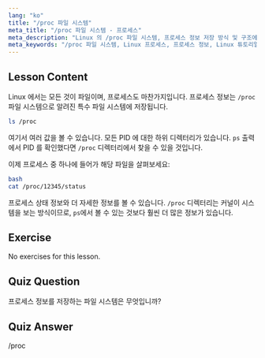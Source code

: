 ```yaml
---
lang: "ko"
title: "/proc 파일 시스템"
meta_title: "/proc 파일 시스템 - 프로세스"
meta_description: "Linux 의 /proc 파일 시스템, 프로세스 정보 저장 방식 및 구조에 대해 알아보세요. 이 필수 Linux 가이드를 통해 프로세스 세부 정보를 탐색하세요."
meta_keywords: "/proc 파일 시스템, Linux 프로세스, 프로세스 정보, Linux 튜토리얼, 초보자 Linux, Linux 가이드"
---
```


## Lesson Content

Linux 에서는 모든 것이 파일이며, 프로세스도 마찬가지입니다. 프로세스 정보는 `/proc` 파일 시스템으로 알려진 특수 파일 시스템에 저장됩니다.

```bash
ls /proc
```

여기서 여러 값을 볼 수 있습니다. 모든 PID 에 대한 하위 디렉터리가 있습니다. `ps` 출력에서 PID 를 확인했다면 `/proc` 디렉터리에서 찾을 수 있을 것입니다.

이제 프로세스 중 하나에 들어가 해당 파일을 살펴보세요:

```bash
bash
cat /proc/12345/status
```

프로세스 상태 정보와 더 자세한 정보를 볼 수 있습니다. `/proc` 디렉터리는 커널이 시스템을 보는 방식이므로, `ps`에서 볼 수 있는 것보다 훨씬 더 많은 정보가 있습니다.

## Exercise

No exercises for this lesson.

## Quiz Question

프로세스 정보를 저장하는 파일 시스템은 무엇입니까?

## Quiz Answer

/proc

